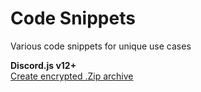 # Code Snippets
 Various code snippets for unique use cases

**Discord.js v12+**  
[Create encrypted .Zip archive](https://github.com/factorAD/Code-Snippets/blob/main/Snippets/DiscordJS-Encrypted-ZIP-Archive.js)   

